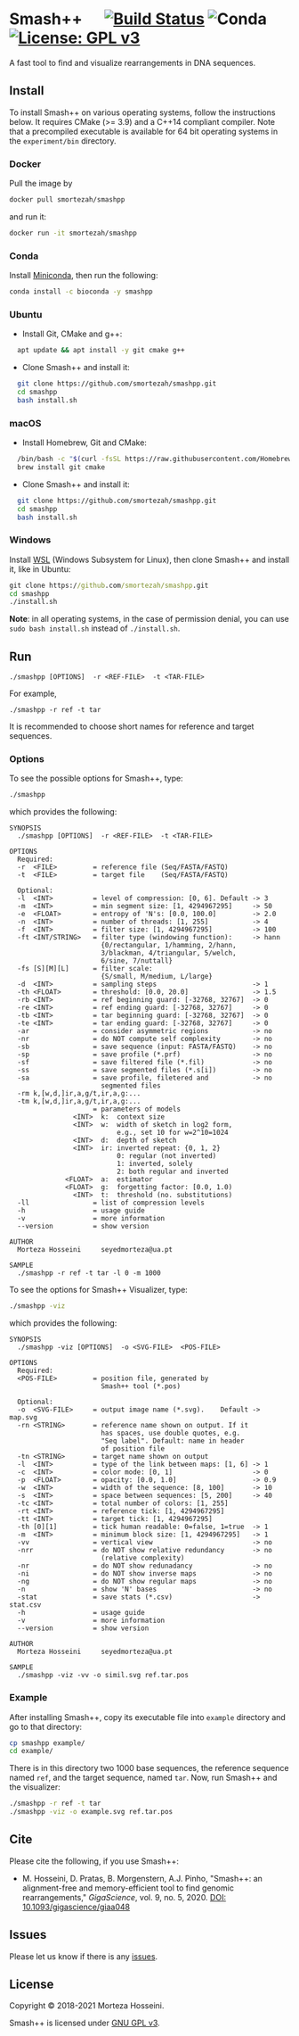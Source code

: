 # Smash++ &nbsp;&nbsp;&nbsp;&nbsp; [![Build Status](https://travis-ci.com/smortezah/smashpp.svg?token=EWxsPpL9t9UvE93uKjH5&branch=master)](https://travis-ci.com/smortezah/smashpp) ![Conda](https://img.shields.io/conda/dn/bioconda/smashpp) [![License: GPL v3](https://img.shields.io/badge/License-GPL%20v3-blue.svg)](LICENSE)

A fast tool to find and visualize rearrangements in DNA sequences.

## Install

To install Smash++ on various operating systems, follow the instructions below. It requires CMake (>= 3.9) and a C++14 compliant compiler. Note that a precompiled executable is available for 64 bit operating systems in the `experiment/bin` directory.

### Docker

Pull the image by

```bash
docker pull smortezah/smashpp
```

and run it:

```bash
docker run -it smortezah/smashpp
```

### Conda

Install [Miniconda](https://docs.conda.io/en/latest/miniconda.html), then run the following:

```bash
conda install -c bioconda -y smashpp
```

### Ubuntu

* Install Git, CMake and g++:

```bash
  apt update && apt install -y git cmake g++
```

* Clone Smash++ and install it:

```bash
  git clone https://github.com/smortezah/smashpp.git
  cd smashpp
  bash install.sh
```

### macOS

* Install Homebrew, Git and CMake:

```bash
  /bin/bash -c "$(curl -fsSL https://raw.githubusercontent.com/Homebrew/install/HEAD/install.sh)"
  brew install git cmake
```

* Clone Smash++ and install it:

```bash
  git clone https://github.com/smortezah/smashpp.git
  cd smashpp
  bash install.sh
```

### Windows

Install [WSL](https://docs.microsoft.com/en-us/windows/wsl/install-win10) (Windows Subsystem for Linux), then clone Smash++ and install it, like in Ubuntu:

```bat
git clone https://github.com/smortezah/smashpp.git
cd smashpp
./install.sh
```

**Note**: in all operating systems, in the case of permission denial, you can use `sudo bash install.sh` instead of `./install.sh`.

## Run

```text
./smashpp [OPTIONS]  -r <REF-FILE>  -t <TAR-FILE>
```

For example,

```text
./smashpp -r ref -t tar
```

It is recommended to choose short names for reference and target sequences.

### Options

To see the possible options for Smash++, type:

```bash
./smashpp
```

which provides the following:

```text
SYNOPSIS
  ./smashpp [OPTIONS]  -r <REF-FILE>  -t <TAR-FILE>

OPTIONS
  Required:
  -r  <FILE>         = reference file (Seq/FASTA/FASTQ)
  -t  <FILE>         = target file    (Seq/FASTA/FASTQ)

  Optional:
  -l  <INT>          = level of compression: [0, 6]. Default -> 3
  -m  <INT>          = min segment size: [1, 4294967295]     -> 50
  -e  <FLOAT>        = entropy of 'N's: [0.0, 100.0]         -> 2.0
  -n  <INT>          = number of threads: [1, 255]           -> 4
  -f  <INT>          = filter size: [1, 4294967295]          -> 100
  -ft <INT/STRING>   = filter type (windowing function):     -> hann
                       {0/rectangular, 1/hamming, 2/hann,
                       3/blackman, 4/triangular, 5/welch,
                       6/sine, 7/nuttall}
  -fs [S][M][L]      = filter scale:
                       {S/small, M/medium, L/large}
  -d  <INT>          = sampling steps                        -> 1
  -th <FLOAT>        = threshold: [0.0, 20.0]                -> 1.5
  -rb <INT>          = ref beginning guard: [-32768, 32767]  -> 0
  -re <INT>          = ref ending guard: [-32768, 32767]     -> 0
  -tb <INT>          = tar beginning guard: [-32768, 32767]  -> 0
  -te <INT>          = tar ending guard: [-32768, 32767]     -> 0
  -ar                = consider asymmetric regions           -> no
  -nr                = do NOT compute self complexity        -> no
  -sb                = save sequence (input: FASTA/FASTQ)    -> no
  -sp                = save profile (*.prf)                  -> no
  -sf                = save filtered file (*.fil)            -> no
  -ss                = save segmented files (*.s[i])         -> no
  -sa                = save profile, filetered and           -> no
                       segmented files
  -rm k,[w,d,]ir,a,g/t,ir,a,g:...
  -tm k,[w,d,]ir,a,g/t,ir,a,g:...
                     = parameters of models
                <INT>  k:  context size
                <INT>  w:  width of sketch in log2 form,
                           e.g., set 10 for w=2^10=1024
                <INT>  d:  depth of sketch
                <INT>  ir: inverted repeat: {0, 1, 2}
                           0: regular (not inverted)
                           1: inverted, solely
                           2: both regular and inverted
              <FLOAT>  a:  estimator
              <FLOAT>  g:  forgetting factor: [0.0, 1.0)
                <INT>  t:  threshold (no. substitutions)
  -ll                = list of compression levels
  -h                 = usage guide
  -v                 = more information
  --version          = show version

AUTHOR
  Morteza Hosseini     seyedmorteza@ua.pt

SAMPLE
  ./smashpp -r ref -t tar -l 0 -m 1000
```

To see the options for Smash++ Visualizer, type:

```bash
./smashpp -viz
```

which provides the following:

```text
SYNOPSIS
  ./smashpp -viz [OPTIONS]  -o <SVG-FILE>  <POS-FILE>

OPTIONS
  Required:
  <POS-FILE>         = position file, generated by
                       Smash++ tool (*.pos)

  Optional:
  -o  <SVG-FILE>     = output image name (*.svg).    Default -> map.svg
  -rn <STRING>       = reference name shown on output. If it
                       has spaces, use double quotes, e.g.
                       "Seq label". Default: name in header
                       of position file
  -tn <STRING>       = target name shown on output
  -l  <INT>          = type of the link between maps: [1, 6] -> 1
  -c  <INT>          = color mode: [0, 1]                    -> 0
  -p  <FLOAT>        = opacity: [0.0, 1.0]                   -> 0.9
  -w  <INT>          = width of the sequence: [8, 100]       -> 10
  -s  <INT>          = space between sequences: [5, 200]     -> 40
  -tc <INT>          = total number of colors: [1, 255]
  -rt <INT>          = reference tick: [1, 4294967295]
  -tt <INT>          = target tick: [1, 4294967295]
  -th [0][1]         = tick human readable: 0=false, 1=true  -> 1
  -m  <INT>          = minimum block size: [1, 4294967295]   -> 1
  -vv                = vertical view                         -> no
  -nrr               = do NOT show relative redundancy       -> no
                       (relative complexity)
  -nr                = do NOT show redunadancy               -> no
  -ni                = do NOT show inverse maps              -> no
  -ng                = do NOT show regular maps              -> no
  -n                 = show 'N' bases                        -> no
  -stat              = save stats (*.csv)                    -> stat.csv
  -h                 = usage guide
  -v                 = more information
  --version          = show version

AUTHOR
  Morteza Hosseini     seyedmorteza@ua.pt

SAMPLE
  ./smashpp -viz -vv -o simil.svg ref.tar.pos
```

### Example

After installing Smash++, copy its executable file into `example` directory and go to that directory:

```bash
cp smashpp example/
cd example/
```

There is in this directory two 1000 base sequences, the reference sequence named `ref`, and the target sequence, named `tar`. Now, run Smash++ and the visualizer:

```bash
./smashpp -r ref -t tar
./smashpp -viz -o example.svg ref.tar.pos
```

<!-- ## Experiment

To reproduce results in the paper, we have provided the Python script `xp.py` in the `experiment/` directory, that can run Smash++ on synthetic and real genomic data. By this script (running `python3 xp.py`), you can automatically make/download the datasets, in case of synthetic/real data, run Smash++ on those data using predefined parameters, and benchmark the method.

To use `xp.py`, you need to switch **False** to **True** for a desired dataset, in the beginnig of the file. Then, it runs Smash++ on that (those) dataset(s) and saves in the `result/` directory the results including:

* a `*.pos` file, which contains the positions of similar regions, plus self- and relative-redundancy values. It also includes in the header the parameters used to run Smash++, and sizes of the reference and the target files
* a `*.svg` file with the similar regions visualized. This file is the output of Smash++ visualizer.
* the `bench.csv` file, that provides time and memory usage of Smash++. In case of comparing with Smash (the first version), this file will provide the time and memory usage of Smash method, too.
* in some cases, there would be a `*.csv` file, including the number of regular and inverted regions among the detected rearrangements. This file is generated when `-stat` flag is enabled for Smash++ visualizer.

Note that `xp.py` requires `conda` for downloading the real dataset using Entrez Direct (EDirect) utility. If EDirect is not already installed, the script will automatically install it by `conda`. -->

## Cite

Please cite the following, if you use Smash++:

* M. Hosseini, D. Pratas, B. Morgenstern, A.J. Pinho, "Smash++: an alignment-free and memory-efficient tool to find genomic rearrangements," *GigaScience*, vol. 9, no. 5, 2020. [DOI: 10.1093/gigascience/giaa048](https://doi.org/10.1093/gigascience/giaa048)

## Issues

Please let us know if there is any [issues](https://github.com/smortezah/smashpp/issues).

## License

Copyright © 2018-2021 Morteza Hosseini.

Smash++ is licensed under [GNU GPL v3](http://www.gnu.org/licenses/gpl-3.0.html).

